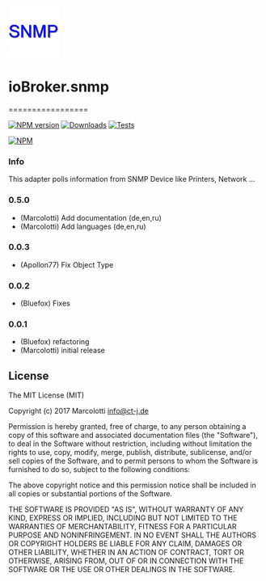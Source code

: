 ![Logo](media/snmp.png)
# ioBroker.snmp
=================

[![NPM version](http://img.shields.io/npm/v/iobroker.snmp.svg)](https://www.npmjs.com/package/iobroker.snmp)
[![Downloads](https://img.shields.io/npm/dm/iobroker.snmp.svg)](https://www.npmjs.com/package/iobroker.snmp)
[![Tests](https://travis-ci.org/CTJaeger/ioBroker.snmp.svg?branch=master)](https://travis-ci.org/CTJaeger/ioBroker.snmp)

[![NPM](https://nodei.co/npm/iobroker.snmp.png?downloads=true)](https://nodei.co/npm/iobroker.snmp/)

### Info
This adapter polls information from SNMP Device like Printers, Network ...
### 0.5.0
* (Marcolotti) Add documentation (de,en,ru)
* (Marcolotti) Add languages (de,en,ru)

### 0.0.3
* (Apollon77)  Fix Object Type

### 0.0.2
* (Bluefox)    Fixes

### 0.0.1
* (Bluefox)    refactoring
* (Marcolotti) initial release

## License
The MIT License (MIT)

Copyright (c) 2017 Marcolotti <info@ct-j.de>

Permission is hereby granted, free of charge, to any person obtaining a copy
of this software and associated documentation files (the "Software"), to deal
in the Software without restriction, including without limitation the rights
to use, copy, modify, merge, publish, distribute, sublicense, and/or sell
copies of the Software, and to permit persons to whom the Software is
furnished to do so, subject to the following conditions:

The above copyright notice and this permission notice shall be included in
all copies or substantial portions of the Software.

THE SOFTWARE IS PROVIDED "AS IS", WITHOUT WARRANTY OF ANY KIND, EXPRESS OR
IMPLIED, INCLUDING BUT NOT LIMITED TO THE WARRANTIES OF MERCHANTABILITY,
FITNESS FOR A PARTICULAR PURPOSE AND NONINFRINGEMENT. IN NO EVENT SHALL THE
AUTHORS OR COPYRIGHT HOLDERS BE LIABLE FOR ANY CLAIM, DAMAGES OR OTHER
LIABILITY, WHETHER IN AN ACTION OF CONTRACT, TORT OR OTHERWISE, ARISING FROM,
OUT OF OR IN CONNECTION WITH THE SOFTWARE OR THE USE OR OTHER DEALINGS IN
THE SOFTWARE.
